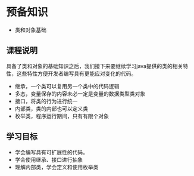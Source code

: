 # 预备知识

* 类和对象基础

## 课程说明

具备了类和对象的基础知识之后，我们接下来要继续学习java提供的类的相关特性，这些特性方便开发者编写具有更能应对变化的代码。

- 继承，一个类可以复用另一个类中的代码逻辑
- 多态，变量保存的内容未必一定是变量的数据类型类对象
- 接口，将类的行为进行统一
- 内部类，类的内部也可以定义类
- 枚举类，程序运行期间，只有有限个对象

## 学习目标

- 学会编写具有可扩展性的代码。
- 学会使用继承、接口进行抽象
- 理解内部类，学会定义和使用枚举类